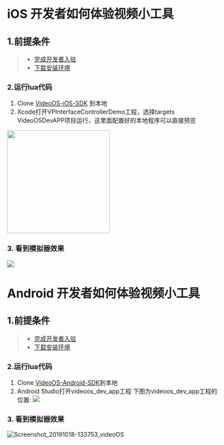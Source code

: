 # iOS 开发者如何体验视频小工具
## 1.前提条件
>- [完成开发者入驻](../introduce/register.md)
>- [下载安装环境](../introduce/setting-up-the-environment.md)

### 2.运行lua代码
1. Clone [VideoOS-iOS-SDK](https://github.com/VideoOS/VideoOS-iOS-SDK) 到本地
2. Xcode打开VPInterfaceControllerDemo工程，选择targets VideoOSDevAPP项目运行，这里面配置好的本地程序可以直接预览
<img style="width: 240px" src="https://videojj-mobile.oss-cn-beijing.aliyuncs.com/develop_doc/deverAppDocuments/ios%20/ios_1.2.png"/>

### 3. 看到模拟器效果
![](https://videojj-mobile.oss-cn-beijing.aliyuncs.com/develop_doc/deverAppDocuments/ios%20/cloud.png)

# Android 开发者如何体验视频小工具
## 1.前提条件
>- [完成开发者入驻](../introduce/register.md)
>- [下载安装环境](../introduce/setting-up-the-environment.md)

### 2.运行lua代码
1. Clone [VideoOS-Android-SDK](https://github.com/VideoOS/VideoOS-Android-SDK/tree/master/VideoOS)到本地
2. Android Studio打开videoos_dev_app工程
下图为videoos_dev_app工程的位置:
![](https://videojj-mobile.oss-cn-beijing.aliyuncs.com/develop_doc/deverAppDocuments/Android/20191018160513.jpg)

### 3. 看到模拟器效果
![Screenshot_20191018-133753_videoOS](https://videojj-mobile.oss-cn-beijing.aliyuncs.com/develop_doc/deverAppDocuments/Android/Screenshot_20191018-133753_videoOS.jpg)